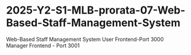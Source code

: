 # 2025-Y2-S1-MLB-prorata-07-Web-Based-Staff-Management-System
Web-Based Staff Management System
User Frontend-Port 3000 <br>
Manager Frontend - Port 3001
